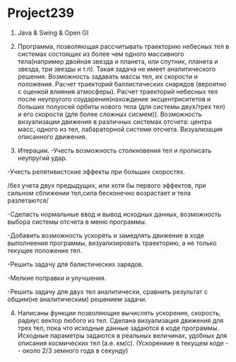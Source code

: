 # Project239
1. Java &amp; Swing &amp; Open GI  

2. Программа, позволяющая рассчитывать траекторию небесных тел в системах состоящих из более чем одного массивного 
тела(например двойная звезда и планета, или спутник, планета и звезда, три звезды и т.п). Такая задача не имеет аналитического решения. 
Возможность задавать массы тел, их скорости и положения.
Расчет траекторий баллистических снарядов (вероятно с оценкой влияния атмосферы).
Расчет траекторий небесных тел после неупругого соударения(нахождение эксцентриситетов и больших полуосей орбиты нового тела (для системы двух/трех тел)
и его скорости (для более сложных сисмем)).
Возможность визуализации движения в различных системах отсчета: центра масс, одного из тел, лабараторной системе отсчета.
Визуализация описанного движения.   

3. Итерации.
-Учесть возможность столкновения тел и прописать неупругий удар.

-Учесть релятивистские эффекты при больших скоростях.

/без учета двух предыдущих, или хотя бы первого эффектов, при сильном сближении тел,сила бесконечно возрастает и тела разлетаются/

-Сделасть нормальные ввод и вывод исходных данных, возможность выбора системы отсчета в меню программы.

-Добавить возможность ускорять и замедлять движение в ходе выполнеения программы, визуализировать траекторию, а не только текущее положение тел.

-Решить задачу для балистических зарядов.

-Мелкие поправки и улучшения.

-Решить задачу для двух тел аналитически, сравнить результат с общим(не аналитическим)  решением задачи.

4. Написаны функции позволяющие вычислять ускорение, скорость, радиус вектор любого из тел. Сделана визуализация движения для трех тел, пока что 
исходные данные задаются в коде программы. Исходные параметры задаются в реальных величинах, удобных для описания космических тел (а.е.  км/c).
(Ускорениие в текущем коде -- около 2/3 земного года в секунду)

